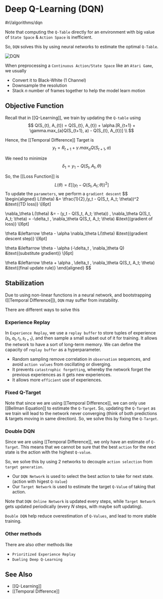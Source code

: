 # Deep Q-Learning (DQN)
#rl/algorithms/dqn

Note that computing the `Q-Table` directly for an environment with big value of `State Space` & `Action Space` is inefficient.

So, `DQN` solves this by using neural networks to estimate the optimal `Q-Table`.

![DQN](https://huggingface.co/datasets/huggingface-deep-rl-course/course-images/resolve/main/en/unit4/deep-q-network.jpg)

When preprocessing a `Continuous Action/State Space`  like an `Atari Game`, we usually 
- Convert it to Black-White (1 Channel) 
- Downsample the resolution
- Stack $n$ number of frames together to help the model learn motion

## Objective Function
Recall that in [[Q-Learning]], we train by updating the `Q-table` using 
$$
Q(S_{t}, A_{t})  = Q(S_{t}, A_{t}) + \alpha.[R_{t+1} + \gamma.max_{a}Q(S_{t+1}, a) - Q(S_{t}, A_{t})] \\
$$

Hence, the [[Temporal Difference]] Target is 
$$
y_{t} = R_{t+1} + \gamma.max_{a}Q(S_{t+1}, a)
$$

We need to minimize
$$
\delta_{1} = y_{1} - Q(S_{t}, A_{t}, \theta)
$$

So, the [[Loss Function]] is 
$$
L(\theta) = E[(y_{t} - Q(S_{t}, A_{t}; \theta))^2]
$$
To update the `parameters`, we perform a `gradient descent`
$$
\begin{aligned}
L(\theta) &= \tfrac{1}{2}\,(y_t - Q(S_t, A_t; \theta))^2 
&\text{(TD loss)} \\[6pt]

\nabla_\theta L(\theta) &= - (y_t - Q(S_t, A_t; \theta)) \, \nabla_\theta Q(S_t, A_t; \theta)
= -\delta_t \, \nabla_\theta Q(S_t, A_t; \theta)
&\text{(gradient of loss)} \\[6pt]

\theta &\leftarrow \theta - \alpha \nabla_\theta L(\theta)
&\text{(gradient descent step)} \\[6pt]

\theta &\leftarrow \theta - \alpha (-\delta_t \, \nabla_\theta Q)
&\text{(substitute gradient)} \\[6pt]

\theta &\leftarrow \theta + \alpha \, \delta_t \, \nabla_\theta Q(S_t, A_t; \theta)
&\text{(final update rule)}
\end{aligned}
$$


## Stabilization
Due to using non-linear functions in a neural network, and bootstrapping ([[Temporal Difference]]), `DQN` may suffer from instability.

There are different ways to solve this

### Experience Replay
In `Experience Replay`, we use a `replay buffer` to store tuples of experience ($s_{t}, a_{t}, r_{t}, s_{t+1}$), and then sample a small subset out of it for training.
It allows the network to have a sort of long-term memory.
We can define the capacity of `replay buffer` as a hyperparameter.

- Random sampling remove correlation in `observation` sequences, and avoid `action values` from oscillating or diverging.
- It prevents `catastrophic forgetting`, whereby the network forget the previous experiences as it gets new experiences.
- It allows more `efficient` use of experiences.

### Fixed Q-Target
Note that since we are using [[Temporal Difference]], we can only use [[Bellman Equation]] to estimate the `Q-Target`.
So, updating the `Q-Target` as we train will lead to the network never converging (think of both predictions & targets moving in same direction).
So, we solve this by fixing the `Q-Target`.

### Double DQN
Since we are using [[Temporal Difference]], we only have an estimate of `Q-Target`.
This means that we cannot be sure that the best `action` for the next state is the action with the highest `Q-value`.

So, we solve this by using 2 networks to decouple `action selection` from `target generation`.
- Our `DQN Network` is used to select the best action to take for next state. (action with higest `Q-Value`)
- Our `Target Network` is used to estimate the target `Q-Value` of taking that action.

Note that `DQN Online Network` is updated every steps, while `Target Network` gets updated periodically (every $N$ steps, with maybe soft updating).

`Double DQN` help reduce overestimation of `Q-Values`, and lead to more stable training.

### Other methods
There are also other methods like
- `Prioritized Experience Replay`
- `Dueling Deep Q-Learning`

## See Also
- [[Q-Learning]]
- [[Temporal Difference]]


